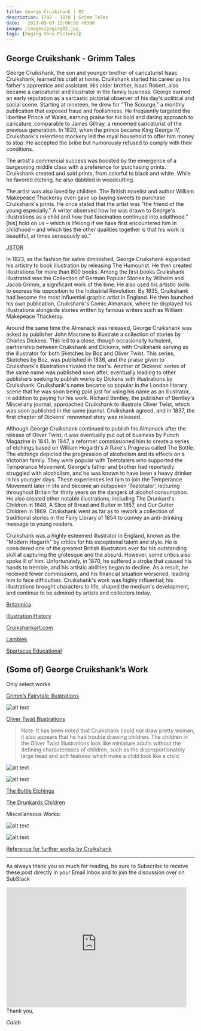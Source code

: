 ```yaml
---
title: George Cruikshank | 02
description: 1792 - 1878 | Grimm Tales
date:   2023-09-07 13:00:00 +0300
image: /images/paging02.jpg
tags: [Paging thru Pictures]
---
```


## George Cruikshank - Grimm Tales

George Cruikshank, the son and younger brother of caricaturist Isaac Cruikshank, learned his craft at home. Cruikshank started his career as his father's apprentice and assistant. His older brother, Isaac Robert, also became a caricaturist and illustrator in the family business. George earned an early reputation as a sarcastic pictorial observer of his day's political and social scene. Starting at nineteen, he drew for "The Scourge," a monthly publication that exposed fraud and foolishness. He frequently targeted the libertine Prince of Wales, earning praise for his bold and daring approach to caricature, comparable to James Gillray, a renowned caricaturist of the previous generation. In 1820, when the prince became King George IV, Cruikshank's relentless mockery led the royal household to offer him money to stop. He accepted the bribe but humorously refused to comply with their conditions.

The artist's commercial success was boosted by the emergence of a burgeoning middle class with a preference for purchasing prints. Cruikshank created and sold prints, from colorful to black and white. While he favored etching, he also dabbled in woodcutting.

The artist was also loved by children. The British novelist and author William Makepeace Thackeray even gave up buying sweets to purchase Cruikshank's prints. He once stated that the artist was "the friend of the young especially." A writer observed how he was drawn to George's illustrations as a child and how that fascination continued into adulthood." [his] hold on us – which is lifelong if we have first encountered him in childhood – and which ties the other qualities together is that his work is beautiful, at times sensuously so."

<a href="https://www.jstor.org/stable/26409891?seq=1#page_scan_tab_contents">JSTOR</a>

In 1823, as the fashion for satire diminished, George Cruikshank expanded his artistry to book illustration by releasing The Humourist. He then created illustrations for more than 800 books. Among the first books Cruikshank illustrated was the Collection of German Popular Stories by Wilhelm and Jacob Grimm, a significant work of the time. He also used his artistic skills to express his opposition to the Industrial Revolution. By 1835, Cruikshank had become the most influential graphic artist in England. He then launched his own publication, Cruikshank's Comic Almanack, where he displayed his illustrations alongside stories written by famous writers such as William Makepeace Thackeray.

Around the same time the Almanack was released, George Cruikshank was asked by publisher John Macrone to illustrate a collection of stories by Charles Dickens. This led to a close, though occasionally turbulent, partnership between Cruikshank and Dickens, with Cruikshank serving as the illustrator for both Sketches by Boz and Oliver Twist. This series, Sketches by Boz, was published in 1836, and the praise given to Cruikshank's illustrations rivaled the text's. Another of Dickens' series of the same name was published soon after, eventually leading to other publishers seeking to publish works by Dickens with illustrations by Cruikshank. Cruikshank's name became so popular in the London literary scene that he was soon being paid just for using his name as an illustrator, in addition to paying for his work. Richard Bentley, the publisher of Bentley's Miscellany journal, approached Cruikshank to illustrate Oliver Twist, which was soon published in the same journal. Cruikshank agreed, and in 1837, the first chapter of Dickens' renowned story was released.

Although George Cruikshank continued to publish his Almanack after the release of Oliver Twist, it was eventually put out of business by Punch Magazine in 1841. In 1847, a reformer commissioned him to create a series of etchings based on William Hogarth's A Rake's Progress called The Bottle. The etchings depicted the progression of alcoholism and its effects on a Victorian family. They were popular with Teetotalers who supported the Temperance Movement. George's father and brother had reportedly struggled with alcoholism, and he was known to have been a heavy drinker in his younger days. These experiences led him to join the Temperance Movement later in life and become an outspoken ‘Teetotaler’, lecturing throughout Britain for thirty years on the dangers of alcohol consumption. He also created other notable illustrations, including The Drunkard's Children in 1848, A Slice of Bread and Butter in 1857, and Our Gutter Children in 1869. Cruikshank went as far as to rework a collection of traditional stories in the Fairy Library of 1854 to convey an anti-drinking message to young readers.

Cruikshank was a highly esteemed illustrator in England, known as the "Modern Hogarth" by critics for his exceptional talent and style. He is considered one of the greatest British illustrators ever for his outstanding skill at capturing the grotesque and the absurd. However, some critics also spoke ill of him. Unfortunately, in 1870, he suffered a stroke that caused his hands to tremble, and his artistic abilities began to decline. As a result, he received fewer commissions, and his financial situation worsened, leading him to face difficulties. Cruikshank's work was highly influential; his illustrations brought characters to life, shaped the medium's development, and continue to be admired by artists and collectors today.

<a href="https://www.britannica.com/biography/George-Cruikshank">Britannica</a>

<a href="https://www.illustrationhistory.org/artists/george-cruikshank">Illustration History</a>

<a href="https://cruikshankart.com/biography/">Cruikshankart.com</a>

<a href="https://www.lambiek.net/artists/c/cruikshank_george.htm">Lambiek</a>

<a href="https://spartacus-educational.com/PRcruikshank.htm" >Spartacus Educational</a>

## (Some of) George Cruikshank’s Work

Only select works

[Grimm’s Fairytale Illustrations ](https://tygertale.com/2015/02/08/grimm-by-cruikshank/)

![alt text](/images/paging02-01.jpg)

[Oliver Twist Illustrations](https://www.charlesdickenspage.com/illustrations-twist.html)

> Note: It has been noted that Cruikshank could not draw pretty woman, it also appears that he had trouble drawing children. The children in the Oliver Twist illustrations look like miniature adults without the defining characteristics of children, such as the disproportionately large head and soft features which make a child look like a child.

![alt text](/images/paging02-02.png)

![alt text](/images/paging02-03.jpg)

[The Bottle Etchings](https://en.wikipedia.org/wiki/The_Bottle_(etchings))

[The Drunkards Children](https://victorianweb.org/art/illustration/cruikshank/drunkard1.html)

Miscellaneous Works:

![alt text](/images/paging02-04.jpg)

![alt text](/images/paging02-05.jpg)

<u>[Reference for further works by Cruikshank](https://victorianweb.org/art/illustration/cruikshank/index.html)</u>

***

As always thank you so much for reading, be sure to Subscribe to receive these post directly in your Email Inbox and to join the discussion over on SubStack

<iframe src="https://thewanderway.substack.com/embed" width="480" height="320" style="border:1px solid #EEE; background:white;" frameborder="0" scrolling="no"></iframe>
<br>
Thank you,

*Caleb*
